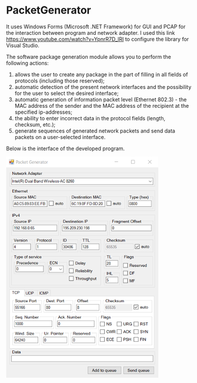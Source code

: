 # PacketGenerator

It uses Windows Forms (Microsoft .NET Framework) for GUI and PCAP for the interaction between program and network adapter. I used this link https://www.youtube.com/watch?v=YpnrR7D_lRI to configure the library for Visual Studio.

The software package generation module allows you to perform the following actions:<br>
1. allows the user to create any package in the part of filling in all fields of protocols (including those reserved);<br>
2. automatic detection of the present network interfaces and the possibility for the user to select the desired interface;<br>
3. automatic generation of information packet level (Ethernet 802.3) - the MAC address of the sender and the MAC address of the recipient at the specified ip-addresses;<br>
4. the ability to enter incorrect data in the protocol fields (length, checksum, etc.);<br>
5. generate sequences of generated network packets and send data packets on a user-selected interface.<br>

Below is the interface of the developed program.


<img src="screens/1.png" height="600"/>
